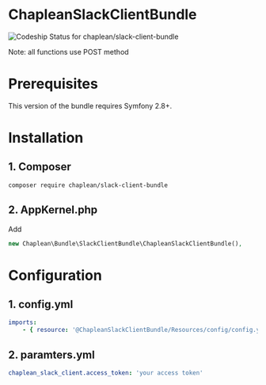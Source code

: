 # ChapleanSlackClientBundle

![Codeship Status for chaplean/slack-client-bundle](https://app.codeship.com/projects/3d751e40-97da-0135-4597-4abeebfb6ca6/status?branch=master)

Note: all functions use POST method

# Prerequisites

This version of the bundle requires Symfony 2.8+.

# Installation

## 1. Composer

```bash
composer require chaplean/slack-client-bundle
```


## 2. AppKernel.php

Add
```php
new Chaplean\Bundle\SlackClientBundle\ChapleanSlackClientBundle(),
```


# Configuration

## 1. config.yml
```yml
imports:
    - { resource: '@ChapleanSlackClientBundle/Resources/config/config.yml' }
```

## 2. paramters.yml

```yml
chaplean_slack_client.access_token: 'your access token'
```
